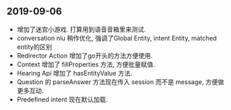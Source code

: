 ## 2019-09-06

-   增加了迷宫小游戏. 打算用到语音音箱里来测试.
-   conversation nlu 稍作优化, 强调了Global Entity, intent Entity, matched entity的区别
-   Redirector Action 增加了go开头的方法方便使用.
-   Context 增加了 fillProperties 方法, 方便批量赋值.
-   Hearing Api 增加了 hasEntityValue 方法.
-   Question 的 parseAnswer 方法现在传入 session 而不是 message, 方便做更多互动.
-   Predefined intent 现在默认加载.